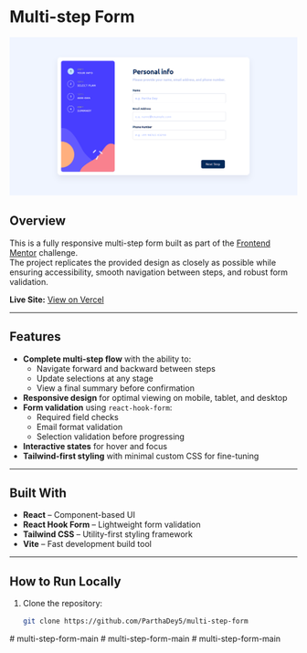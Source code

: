 # Multi-step Form

![Design preview for the Multi-step form coding challenge](/preview.PNG)

## Overview

This is a fully responsive multi-step form built as part of the [Frontend Mentor](https://www.frontendmentor.io) challenge.  
The project replicates the provided design as closely as possible while ensuring accessibility, smooth navigation between steps, and robust form validation.

**Live Site:** [View on Vercel](https://multi-step-form-hqmnrp6tc-partha-deys-projects.vercel.app)

---

## Features

- **Complete multi-step flow** with the ability to:
  - Navigate forward and backward between steps
  - Update selections at any stage
  - View a final summary before confirmation
- **Responsive design** for optimal viewing on mobile, tablet, and desktop
- **Form validation** using `react-hook-form`:
  - Required field checks
  - Email format validation
  - Selection validation before progressing
- **Interactive states** for hover and focus
- **Tailwind-first styling** with minimal custom CSS for fine-tuning

---

## Built With

- **React** – Component-based UI
- **React Hook Form** – Lightweight form validation
- **Tailwind CSS** – Utility-first styling framework
- **Vite** – Fast development build tool

---

## How to Run Locally

1. Clone the repository:
   ```bash
   git clone https://github.com/ParthaDey5/multi-step-form
#   m u l t i - s t e p - f o r m - m a i n 
 
 #   m u l t i - s t e p - f o r m - m a i n 
 
 #   m u l t i - s t e p - f o r m - m a i n 
 
 
